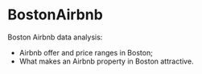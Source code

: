 # BostonAirbnb
Boston Airbnb data analysis: 
- Airbnb offer and price ranges in Boston;
- What makes an Airbnb property in Boston attractive.
